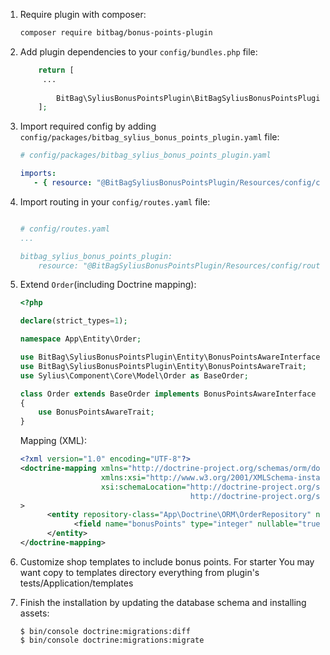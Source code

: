 
1. Require plugin with composer:

    ```bash
    composer require bitbag/bonus-points-plugin
    ```

1. Add plugin dependencies to your `config/bundles.php` file:

    ```php
        return [
         ...
        
            BitBag\SyliusBonusPointsPlugin\BitBagSyliusBonusPointsPlugin::class => ['all' => true],
        ];
    ```

1. Import required config by adding  `config/packages/bitbag_sylius_bonus_points_plugin.yaml` file:

    ```yaml
    # config/packages/bitbag_sylius_bonus_points_plugin.yaml
    
    imports:
       - { resource: "@BitBagSyliusBonusPointsPlugin/Resources/config/config.yml" }
    ```    

1. Import routing in your `config/routes.yaml` file:

    ```yaml
    
    # config/routes.yaml
    ...
    
    bitbag_sylius_bonus_points_plugin:
        resource: "@BitBagSyliusBonusPointsPlugin/Resources/config/routing.yml"
    ```

1. Extend `Order`(including Doctrine mapping):

    ```php
    <?php 
   
   declare(strict_types=1);
    
    namespace App\Entity\Order;
    
    use BitBag\SyliusBonusPointsPlugin\Entity\BonusPointsAwareInterface;
    use BitBag\SyliusBonusPointsPlugin\Entity\BonusPointsAwareTrait;
    use Sylius\Component\Core\Model\Order as BaseOrder;

    class Order extends BaseOrder implements BonusPointsAwareInterface
    {
        use BonusPointsAwareTrait;
    }
    ```

   Mapping (XML):

   ```xml
   <?xml version="1.0" encoding="UTF-8"?>
   <doctrine-mapping xmlns="http://doctrine-project.org/schemas/orm/doctrine-mapping"
                     xmlns:xsi="http://www.w3.org/2001/XMLSchema-instance"
                     xsi:schemaLocation="http://doctrine-project.org/schemas/orm/doctrine-mapping
                                         http://doctrine-project.org/schemas/orm/doctrine-mapping.xsd"
   >
         <entity repository-class="App\Doctrine\ORM\OrderRepository" name="App\Entity\Order\Order" table="sylius_order">
               <field name="bonusPoints" type="integer" nullable="true" />
         </entity>
   </doctrine-mapping>
   ```

1. Customize shop templates to include bonus points. For starter You may want copy to templates directory everything from plugin's tests/Application/templates

1. Finish the installation by updating the database schema and installing assets:

    ```
    $ bin/console doctrine:migrations:diff
    $ bin/console doctrine:migrations:migrate
    ```

